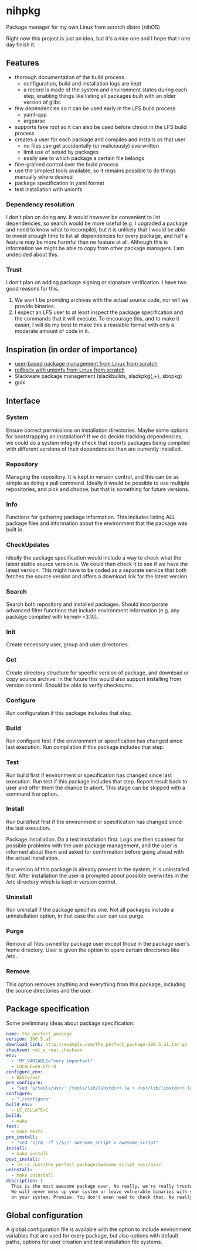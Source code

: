 # nihpkg
Package manager for my own Linux from scratch distro (nihOS)

Right now this project is just an idea, but it's a nice one and I hope that I one day finish it.

## Features
* thorough documentation of the build process
  * configuration, build and installation logs are kept
  * a record is made of the system and environment states during each step, enabling things like listing all packages built with an older version of glibc
* few dependencies so it can be used early in the LFS build process
  * yaml-cpp
  * argparse
* supports fake root so it can also be used before chroot in the LFS build process
* creates a user for each package and compiles and installs as that user
  * no files can get accidentally (or maliciously) overwritten
  * limit use of setuid by packages
  * easily see to which package a certain file belongs
* fine-grained control over the build process
* use the simplest tools available, so it remains possible to do things manually where desired
* package specification in yaml format
* test installation with unionfs

### Dependency resolution
I don't plan on doing any. It would however be convenient to list dependencies, so search would be more useful (e.g. I upgraded a package and need to know what to recompile), but it is unlikely that I would be able to invest enough time to list all dependencies for every package, and half a feature may be more harmful than no feature at all. Although this is information we might be able to copy from other package managers. I am undecided about this.

### Trust
I don't plan on adding package signing or signature verification. I have two good reasons for this.

1. We won't be providing archives with the actual source code, nor will we provide binaries.
2. I expect an LFS user to at least inspect the package specification and the commands that it will execute. To encourage this, and to make it easier, I will do my best to make this a readable format with only a moderate amount of code in it.

## Inspiration (in order of importance)
* [user-based package management from Linux from scratch](http://www.linuxfromscratch.org/hints/downloads/files/more_control_and_pkg_man.txt)
* [rollback with unionfs from Linux from scratch](http://www.linuxfromscratch.org/hints/downloads/files/package_management_using_trip.txt)
* Slackware package management (slackbuilds, slackpkg{,+}, sbopkg)
* guix

## Interface
### System
Ensure correct permissions on installation directories. Maybe some options for bootstrapping an installation? If we do decide tracking dependencies, we could do a system integrity check that reports packages being compiled with different versions of their dependencies than are currently installed.

### Repository
Managing the repository. It is kept in version control, and this can be as simple as doing a pull command. Ideally it would be possible to use multiple repositories, and pick and choose, but that is something for future versions.

### Info
Functions for gathering package information. This includes listing ALL package files and information about the environment that the package was built in.

### CheckUpdates
Ideally the package specification would include a way to check what the latest stable source version is. We could then check it to see if we have the latest version. This might have to be coded as a separate service that both fetches the source version and offers a download link for the latest version.

### Search
Search both repository and installed packages. Should incorporate advanced filter functions that include environment information (e.g. any package compiled with kernel<=3.10).

### Init
Create necessary user, group and user directories.

### Get
Create directory structure for specific version of package, and download or copy source archive. In the future this would also support installing from version control. Should be able to verify checksums.

### Configure
Run configuration if this package includes that step.

### Build
Run configure first if the environment or specification has changed since last execution. Run compilation if this package includes that step.

### Test
Run build first if environment or specification has changed since last execution. Run test if this package includes that step. Report result back to user and offer them the chance to abort. This stage can be skipped with a command line option.

### Install
Run build/test first if the environment or specification has changed since the last execution.

Package installation. Do a test installation first. Logs are then scanned for possible problems with the user package management, and the user is informed about them and asked for confirmation before going ahead with the actual installation.

If a version of this package is already present in the system, it is uninstalled first. After installation the user is prompted about possible overwrites in the /etc directory which is kept in version control.

### Uninstall
Run uninstall if the package specifies one. Not all packages include a uninstallation option, in that case the user can use purge.

### Purge
Remove all files owned by package user except those in the package user's home directory. User is given the option to spare certain directories like /etc.

### Remove
This option removes anything and everything from this package, including the source directories and the user.

## Package specification
Some preliminary ideas about package specification:

```yaml
name: the_perfect_package
version: 100.5.a1
download_link: http://example.com/the_perfect_package-100.5.a1.tar.gz
checksum: not_a_real_checksum
env:
  - 'MY_VARIABLE="very important"'
  - LOCALE=en.UTF-8
configure_env:
  - DEST=/usr
pre_configure:
  - "sed 's/tools/usr/' /tools/lib/libstdc++.la > /usr/lib/libstdc++.la"
configure:
  - "./configure"
build_env:
  - LC_COLLATE=C
build:
  - make
test:
  - make tests
pre_install:
  - "sed 's/rm -rf \/$//' awesome_script > awesome_script"
install:
  - make install
post_install:
  - ln -s /usr/the_perfect_package/awesome_script /usr/bin/.
uninstall:
  - make uninstall
description: |
  This is the most awesome package ever. No really, we're really trustworthy.
  We will never mess up your system or leave vulnerable binaries with setuid root
  on your system. Promise. You don't even need to check that. No really, don't.
```

## Global configuration
A global configuration file is available with the option to include environment variables that are used for every package, but also options with default paths, options for user creation and test installation file systems.
